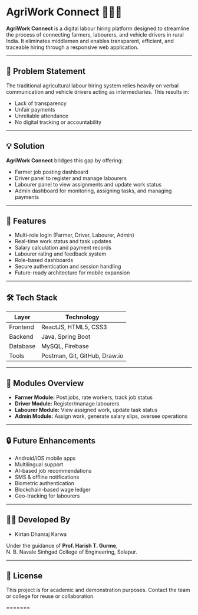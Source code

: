 
# AgriWork Connect 🚜👷‍♂️

**AgriWork Connect** is a digital labour hiring platform designed to streamline the process of connecting farmers, labourers, and vehicle drivers in rural India. It eliminates middlemen and enables transparent, efficient, and traceable hiring through a responsive web application.

---

## 📌 Problem Statement

The traditional agricultural labour hiring system relies heavily on verbal communication and vehicle drivers acting as intermediaries. This results in:
- Lack of transparency
- Unfair payments
- Unreliable attendance
- No digital tracking or accountability

---

## 💡 Solution

**AgriWork Connect** bridges this gap by offering:
- Farmer job posting dashboard  
- Driver panel to register and manage labourers  
- Labourer panel to view assignments and update work status  
- Admin dashboard for monitoring, assigning tasks, and managing payments

---

## 🚀 Features

- Multi-role login (Farmer, Driver, Labourer, Admin)
- Real-time work status and task updates
- Salary calculation and payment records
- Labourer rating and feedback system
- Role-based dashboards
- Secure authentication and session handling
- Future-ready architecture for mobile expansion

---

## 🛠️ Tech Stack

| Layer       | Technology           |
|-------------|----------------------|
| Frontend    | ReactJS, HTML5, CSS3 |
| Backend     | Java, Spring Boot    |
| Database    | MySQL, Firebase      |
| Tools       | Postman, Git, GitHub, Draw.io |

---

## 📂 Modules Overview

- **Farmer Module:** Post jobs, rate workers, track job status  
- **Driver Module:** Register/manage labourers  
- **Labourer Module:** View assigned work, update task status  
- **Admin Module:** Assign work, generate salary slips, oversee operations

---

## 🔒 Future Enhancements

- Android/iOS mobile apps  
- Multilingual support  
- AI-based job recommendations  
- SMS & offline notifications  
- Biometric authentication  
- Blockchain-based wage ledger  
- Geo-tracking for labourers

---

## 👨‍💻 Developed By

- Kirtan Dhanraj Karwa 


Under the guidance of **Prof. Harish T. Gurme**,  
N. B. Navale Sinhgad College of Engineering, Solapur.

---

## 📜 License

This project is for academic and demonstration purposes. Contact the team or college for reuse or collaboration.

=======

